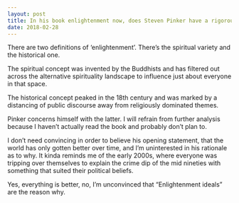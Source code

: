 ```yaml
---
layout: post
title: In his book enlightenment now, does Steven Pinker have a rigorous conception of enlightenment philosophy, or does he use the term ‘enlightenment’ primarily in its looser, more general context?
date: 2018-02-28
---
```


<p>There are two definitions of ‘enlightenment’. There’s the spiritual variety and the historical one.</p><p>The spiritual concept was invented by the Buddhists and has filtered out across the alternative spirituality landscape to influence just about everyone in that space.</p><p>The historical concept peaked in the 18th century and was marked by a distancing of public discourse away from religiously dominated themes.</p><p>Pinker concerns himself with the latter. I will refrain from further analysis because I haven’t actually read the book and probably don’t plan to.</p><p>I don’t need convincing in order to believe his opening statement, that the world has only gotten better over time, and I’m uninterested in his rationale as to why. It kinda reminds me of the early 2000s, where everyone was tripping over themselves to explain the crime dip of the mid nineties with something that suited their political beliefs.</p><p>Yes, everything is better, no, I’m unconvinced that “Enlightenment ideals” are the reason why.</p>
